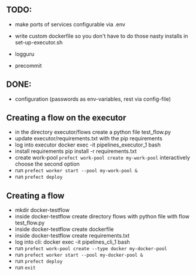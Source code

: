 ## TODO:

- make ports of services configurable via .env

- write custom dockerfile so you don't have to do those nasty installs in set-up-executor.sh

- logguru
- precommit

## DONE:

- configuration (passwords as env-variables, rest via config-file)

## Creating a flow on the executor

- in the directory executor/flows create a python file test_flow.py
- update executor/requirements.txt with the pip requirements
- log into executor docker exec -it pipelines_executor_1 bash
- install requirements pip install -r requirements.txt
- create work-pool `prefect work-pool create my-work-pool` interactively choose the second option
- run `prefect worker start --pool my-work-pool &`
- run `prefect deploy`


## Creating a flow

- mkdir docker-testflow
- inside docker-testflow create directory flows with python file with flow test_flow.py
- inside docker-testflow create dockerfile
- inside docker-testflow create requirements.txt
- log into cli: docker exec -it pipelines_cli_1 bash
- run `prefect work-pool create --type docker my-docker-pool`
- run `prefect worker start --pool my-docker-pool &`
- run `prefect deploy`
- run `exit`
